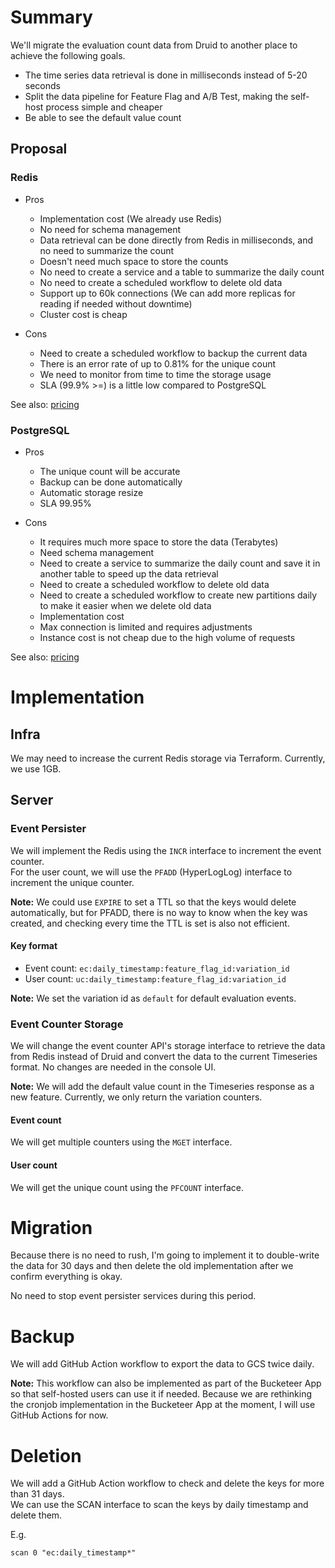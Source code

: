 # Summary

We'll migrate the evaluation count data from Druid to another place to achieve the following goals.

- The time series data retrieval is done in milliseconds instead of 5-20 seconds
- Split the data pipeline for Feature Flag and A/B Test, making the self-host process simple and cheaper
- Be able to see the default value count

## Proposal

### Redis

* Pros
  * Implementation cost (We already use Redis)
  * No need for schema management
  * Data retrieval can be done directly from Redis in milliseconds, and no need to summarize the count
  * Doesn't need much space to store the counts
  * No need to create a service and a table to summarize the daily count
  * No need to create a scheduled workflow to delete old data
  * Support up to 60k connections (We can add more replicas for reading if needed without downtime)
  * Cluster cost is cheap

* Cons
  * Need to create a scheduled workflow to backup the current data
  * There is an error rate of up to 0.81% for the unique count
  * We need to monitor from time to time the storage usage
  * SLA (99.9% >=) is a little low compared to PostgreSQL

See also: [pricing](https://cloud.google.com/memorystore/docs/redis/pricing)

### PostgreSQL

* Pros
  * The unique count will be accurate
  * Backup can be done automatically
  * Automatic storage resize
  * SLA 99.95%

* Cons
  * It requires much more space to store the data (Terabytes)
  * Need schema management
  * Need to create a service to summarize the daily count and save it in another table to speed up the data retrieval
  * Need to create a scheduled workflow to delete old data
  * Need to create a scheduled workflow to create new partitions daily to make it easier when we delete old data
  * Implementation cost
  * Max connection is limited and requires adjustments
  * Instance cost is not cheap due to the high volume of requests

See also: [pricing](https://cloud.google.com/sql/pricing)

# Implementation

## Infra

We may need to increase the current Redis storage via Terraform. Currently, we use 1GB.

## Server

### Event Persister

We will implement the Redis using the `INCR` interface to increment the event counter.<br />
For the user count, we will use the `PFADD` (HyperLogLog) interface to increment the unique counter.

**Note:** We could use `EXPIRE` to set a TTL so that the keys would delete automatically, but for PFADD, there is no way to know when the key was created, and checking every time the TTL is set is also not efficient.

#### Key format

- Event count: `ec:daily_timestamp:feature_flag_id:variation_id`
- User count: `uc:daily_timestamp:feature_flag_id:variation_id`

**Note:** We set the variation id as `default` for default evaluation events.

### Event Counter Storage

We will change the event counter API's storage interface to retrieve the data from Redis instead of Druid and convert the data to the current Timeseries format.
No changes are needed in the console UI.

**Note:** We will add the default value count in the Timeseries response as a new feature. Currently, we only return the variation counters.

#### Event count

We will get multiple counters using the `MGET` interface.

#### User count

We will get the unique count using the `PFCOUNT` interface.

# Migration

Because there is no need to rush, I'm going to implement it to double-write the data for 30 days and then delete the old implementation after we confirm everything is okay.

No need to stop event persister services during this period.

# Backup

We will add GitHub Action workflow to export the data to GCS twice daily.

**Note:** This workflow can also be implemented as part of the Bucketeer App so that self-hosted users can use it if needed. Because we are rethinking the cronjob implementation in the Bucketeer App at the moment, I will use GitHub Actions for now.

# Deletion

We will add a GitHub Action workflow to check and delete the keys for more than 31 days.<br />
We can use the SCAN interface to scan the keys by daily timestamp and delete them.

E.g.

```
scan 0 "ec:daily_timestamp*"
```
